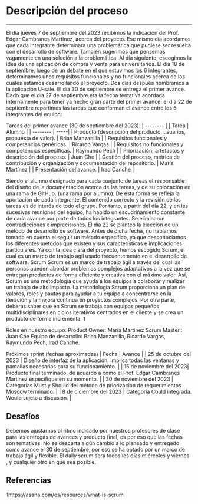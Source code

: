 # Descripción del proceso
---
El día jueves 7 de septiembre del 2023 recibimos la indicación del Prof. Edgar Cambranes Martinez, acerca del proyecto. 
Ese mismo día acordamos que cada integrante determinara una problemática que pudiese ser resuelta con el desarrollo de software. También sugerimos que pensemos vagamente en una solución a la problemática. 
Al día siguiente, escogimos la idea de una aplicación de compra y venta para universitarios.
El día 18 de septiembre, luego de un debate en el que estuvimos los 6 integrantes, determinamos unos requisitos funcionales y no funcionales acerca de los cuales estamos desarrollando el proyecto. Dos días después nombramos a la aplicación U-sale.
El día 30 de septiembre se entrega el primer avance. Dado que el día 27 de septiembre era la fecha tentativa acordada internamente para tener ya hecho gran parte del primer avance, el día 22 de septiembre repartimos las tareas que conforman el avance entre los 6 integrantes del equipo:

Tareas del primer avance
(30 de septiembre del 2023).
| -------- |
| Tarea | Alumno |
| -------- |  -----|
| Producto (descripción del producto, usuarios, propuesta de valor). | Brian Manzanilla |
| Requisitos funcionales y competencias genéricas. | Ricardo Vargas |
| Requisitos no funcionales y competencias específicas. | Raymundo Pech |
| Priorización, artefactos y descripción del proceso. | Juan Che |
| Gestión del proceso, métrica de contribución y organización y documentación del repositorio. | María Martínez |
| Presentación del avance. | Irad Canche |

Siendo el alumno designado para cada conjunto de tareas el responsable del diseño de la documentación acerca de las tareas, y de su colocación en una rama de GitHub. (una rama por alumno). De esta forma se refleja la aportación de cada integrante. El contenido correcto y la revisión de las tareas es de interés de todo el grupo. Por tanto, a partir del día 22, y en las sucesivas reuniones del equipo, ha habido un escudriñamiento constante de cada avance por parte de todos los integrantes. Se eliminaron contradicciones e imprecisiones. 
El día 22 se planteó la elección de un método de desarrollo de software. Antes de dicha fecha, no habíamos tomado en cuenta el seguir un método específico, ya que desconocíamos los diferentes métodos que existen y sus características e implicaciones particulares. Ya con la idea clara del proyecto, hemos escogido Scrum, el cual es un marco de trabajo ágil usado frecuentemente en el desarrollo de software.
Scrum
Scrum es un marco de trabajo ágil a través del cual las personas pueden abordar problemas complejos adaptativos a la vez que se entregan productos de forma eficiente y creativa con el máximo valor. Así, Scrum es una metodología que ayuda a los equipos a colaborar y realizar un trabajo de alto impacto. La metodología Scrum proporciona un plan de valores, roles y pautas para ayudar a tu equipo a concentrarse en la iteración y la mejora continua en proyectos complejos. Por otra parte, deberás saber que en Scrum se trabaja con equipos pequeños multidisciplinares en ciclos iterativos centrados en el cliente y se crea un producto de forma incrementa. 1

Roles en nuestro equipo:
Product Owner: María Martínez
Scrum Master : Juan Che
Equipo de desarrollo: Brian Manzanilla, Ricardo Vargas, Raymundo Pech, Irad Canche.

Próximos sprint (fechas aproximadas)
| Fecha | Avance |
| 25 de octubre del 2023 | Diseño de interfaz de la aplicación. Implica todas las ventanas y pantallas necesarias para su funcionamiento. |
| 15 de noviembre del 2023| Producto final terminado, de acuerdo a como el Prof. Edgar Cambranes Martinez especifique en su momento. |
| 30 de noviembre del 2023 | Categorías Must y Should del método de priorización de requerimientos Moscow terminado. |
| 8 de diciembre del 2023 | Categoría Could integrada. Would sujeta a discusión. |

## Desafíos

Debemos ajustarnos al ritmo indicado por nuestros profesores de clase para las entregas de avances y producto final, es por eso que las fechas son tentativas.
No se descarta algún cambio a lo planeado y entregado como avance el 30 de septiembre, por eso se ha optado por un marco de trabajo ágil y flexible. 
El daily scrum será todos los días miércoles y viernes , y cualquier otro en que sea posible. 

## Referencias
1https://asana.com/es/resources/what-is-scrum

